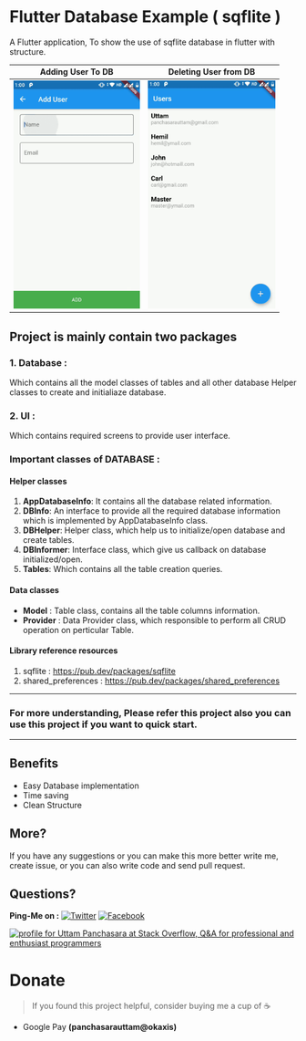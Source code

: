 # Flutter Database Example ( sqflite )

A Flutter application, To show the use of sqflite database in flutter with structure. 

|           Adding User To DB           |             Deleting User from DB              |
|------------------------------------|----------------------------------|
|  <img src="https://github.com/UttamPanchasara/FlutterDBExample/blob/master/gif/add_user.gif" height="400" alt="Screenshot"/> | <img src="https://github.com/UttamPanchasara/FlutterDBExample/blob/master/gif/delete_user.gif" height="400" alt="Screenshot"/> |


## Project is mainly contain two packages

### 1. Database :

  Which contains all the model classes of tables and all other database Helper classes to create and initialiaze database.

### 2. UI :

  Which contains required screens to provide user interface.
  
  
### Important classes of DATABASE :

#### Helper classes

1. **AppDatabaseInfo**: It contains all the database related information.
2. **DBInfo**: An interface to provide all the required database information which is implemented by AppDatabaseInfo class.
3. **DBHelper**: Helper class, which help us to initialize/open database and create tables.
4. **DBInformer**: Interface class, which give us callback on database initialized/open.
5. **Tables**: Which contains all the table creation queries.

#### Data classes

- **Model** : Table class, contains all the table columns information.
- **Provider** : Data Provider class, which responsible to perform all CRUD operation on perticular Table.

#### Library reference resources

1. sqflite : https://pub.dev/packages/sqflite
2. shared_preferences : https://pub.dev/packages/shared_preferences 

-----------------------------------------------------------------------------

### For more understanding, Please refer this project also you can use this project if you want to quick start.

-----------------------------------------------------------------------------

## Benefits
- Easy Database implementation
- Time saving
- Clean Structure

## More?
If you have any suggestions or you can make this more better write me, create issue, or you can also write code and send pull request.

## Questions?
 
**Ping-Me on :**  [![Twitter](https://img.shields.io/badge/Twitter-%40UTM__Panchasara-blue.svg)](https://twitter.com/UTM_Panchasara)
[![Facebook](https://img.shields.io/badge/Facebook-Uttam%20Panchasara-blue.svg)](https://www.facebook.com/UttamPanchasara94)


<a href="https://stackoverflow.com/users/5719935/uttam-panchasara">
<img src="https://stackoverflow.com/users/flair/5719935.png" width="208" height="58" alt="profile for Uttam Panchasara at Stack Overflow, Q&amp;A for professional and enthusiast programmers" title="profile for Uttam Panchasara at Stack Overflow, Q&amp;A for professional and enthusiast programmers">
</a>


# Donate
> If you found this project helpful, consider buying me a cup of :coffee:
- Google Pay **(panchasarauttam@okaxis)**
